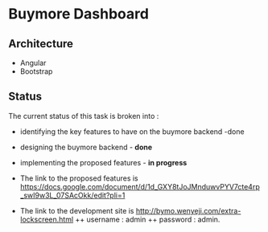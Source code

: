 # Buymore Dashboard

## Architecture
+ Angular
+ Bootstrap

## Status
The current status of this task is 
broken into :
+ identifying the key features to have on the buymore backend  -done
+ designing the buymore backend - **done**
+ implementing the proposed features - **in progress**

+ The link to the proposed features  is  https://docs.google.com/document/d/1d_GXY8tJoJMnduwvPYV7cte4rp_swI9w3L_07SAcOkk/edit?pli=1

+ The link to the development site is http://bymo.wenyeji.com/extra-lockscreen.html 
++ username : admin
++ ​password : admin.
